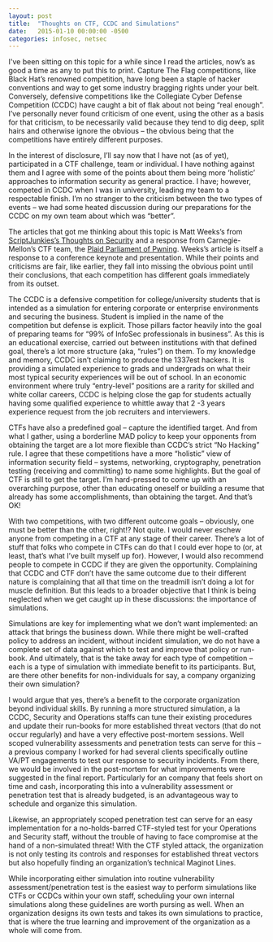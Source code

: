 ```yaml
---
layout: post
title:  "Thoughts on CTF, CCDC and Simulations"
date:   2015-01-10 00:00:00 -0500
categories: infosec, netsec
---
```

I've been sitting on this topic for a while since I read the articles, now’s as good a time as any to put this to print. Capture The Flag competitions, like Black Hat’s renowned competition, have long been a staple of hacker conventions and way to get some industry bragging rights under your belt. Conversely, defensive competitions like the Collegiate Cyber Defense Competition (CCDC) have caught a bit of flak about not being “real enough”. I’ve personally never found criticism of one event, using the other as a basis for that criticism, to be necessarily valid because they tend to dig deep, split hairs and otherwise ignore the obvious – the obvious being that the competitions have entirely different purposes.


In the interest of disclosure, I’ll say now that I have not (as of yet), participated in a CTF challenge, team or individual. I have nothing against them and I agree with some of the points about them being more ‘holistic’ approaches to information security as general practice. I have; however, competed in CCDC when I was in university, leading my team to a respectable finish. I’m no stranger to the criticism between the two types of events – we had some heated discussion during our preparations for the CCDC on my own team about which was “better”.

The articles that got me thinking about this topic is Matt Weeks’s from [ScriptJunkies’s Thoughts on Security](http://www.scriptjunkie.us/2014/03/ccdc-and-ctfs-addressing-the-criticisms/) and a response from Carnegie-Mellon’s CTF team, the [Plaid Parliament of Pwning](http://ppp.cylab.cmu.edu/wordpress/?p=1182). Weeks’s article is itself a response to a conference keynote and presentation. While their points and criticisms are fair, like earlier, they fall into missing the obvious point until their conclusions, that each competition has different goals immediately from its outset.

The CCDC is a defensive competition for college/university students that is intended as a simulation for entering corporate or enterprise environments and securing the business. Student is implied in the name of the competition but defense is explicit. Those pillars factor heavily into the goal of preparing teams for “99% of InfoSec professionals in business”. As this is an educational exercise, carried out between institutions with that defined goal, there’s a lot more structure (aka, “rules”) on them. To my knowledge and memory, CCDC isn’t  claiming to produce the 1337est hackers. It is providing a simulated experience to grads and undergrads on what their most typical security experiences will be out of school. In an economic environment where truly “entry-level” positions are a rarity for skilled and white collar careers, CCDC is helping close the gap for students actually having some qualified experience to whittle away that 2 -3 years experience request from the job recruiters and interviewers.

CTFs have also a predefined goal – capture the identified target. And from what I gather, using a borderline MAD policy to keep your opponents from obtaining the target are a lot more flexible than CCDC’s strict “No Hacking” rule. I agree that these competitions have a more “holistic” view of information security field – systems, networking, cryptography, penetration testing (receiving and committing) to name some highlights. But the goal of CTF is still to get the target. I’m hard-pressed to come up with an overarching purpose, other than educating oneself or building a resume that already has some accomplishments, than obtaining the target. And that’s OK!

With two competitions, with two different outcome goals – obviously, one must be better than the other, right!? Not quite. I would never eschew anyone from competing in a CTF at any stage of their career. There’s a lot of stuff that folks who compete in CTFs can do that I could ever hope to (or, at least, that’s what I’ve built myself up for). However, I would also recommend people to compete in CCDC if they are given the opportunity. Complaining that CCDC and CTF don’t have the same outcome due to their different nature is complaining that all that time on the treadmill isn’t doing a lot for muscle definition. But this leads to a broader objective that I think is being neglected when we get caught up in these discussions: the importance of simulations.

Simulations are key for implementing what we don’t want implemented: an attack that brings the business down. While there might be well-crafted policy to address an incident, without incident simulation, we do not have a complete set of data against which to test and improve that policy or run-book. And ultimately, that is the take away for each type of competition – each is a type of simulation with immediate benefit to its participants. But, are there other benefits for non-individuals for say, a company organizing their own simulation?

I would argue that yes, there’s a benefit to the corporate organization beyond individual skills. By running a more structured simulation, a la CCDC, Security and Operations staffs can tune their existing procedures and update their run-books for more established threat vectors (that do not occur regularly)  and have a very effective post-mortem sessions. Well scoped vulnerability assessments and  penetration tests can serve for this – a previous company I worked for had several clients specifically outline VA/PT engagements to test our response to security incidents. From there, we would be involved in the post-mortem for what improvements were suggested in the final report. Particularly for an company that feels short on time and cash, incorporating this into a vulnerability assessment or penetration test that is already budgeted, is an advantageous way to schedule and organize this simulation.

Likewise, an appropriately scoped penetration test can serve for an easy implementation for a no-holds-barred CTF-styled test for your Operations and Security staff, without the trouble of having to face compromise at the hand of a non-simulated threat! With the CTF styled attack, the organization is not only testing its controls and responses for established threat vectors but also hopefully finding an organization’s technical Maginot Lines.

While incorporating either simulation into routine vulnerability assessment/penetration test is the easiest way to perform simulations like CTFs or CCDCs within your own staff, scheduling your own internal simulations along these guidelines are worth pursing as well. When an organization designs its own tests and takes its own simulations to practice, that is where the true learning and improvement of the organization as a whole will come from.